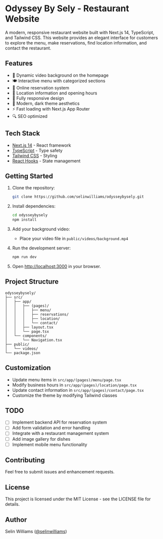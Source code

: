# Odyssey By Sely - Restaurant Website

A modern, responsive restaurant website built with Next.js 14, TypeScript, and Tailwind CSS. This website provides an elegant interface for customers to explore the menu, make reservations, find location information, and contact the restaurant.

## Features

- 🎥 Dynamic video background on the homepage
- 🍽️ Interactive menu with categorized sections
- 📅 Online reservation system
- 📍 Location information and opening hours
- 📱 Fully responsive design
- 🎨 Modern, dark theme aesthetics
- ⚡ Fast loading with Next.js App Router
- 🔍 SEO optimized

## Tech Stack

- [Next.js 14](https://nextjs.org/) - React framework
- [TypeScript](https://www.typescriptlang.org/) - Type safety
- [Tailwind CSS](https://tailwindcss.com/) - Styling
- [React Hooks](https://reactjs.org/docs/hooks-intro.html) - State management

## Getting Started

1. Clone the repository:
   ```bash
   git clone https://github.com/selinwilliams/odysseybysely.git
   ```

2. Install dependencies:
   ```bash
   cd odysseybysely
   npm install
   ```

3. Add your background video:
   - Place your video file in `public/videos/background.mp4`

4. Run the development server:
   ```bash
   npm run dev
   ```

5. Open [http://localhost:3000](http://localhost:3000) in your browser.

## Project Structure

```
odysseybysely/
├── src/
│   ├── app/
│   │   ├── (pages)/
│   │   │   ├── menu/
│   │   │   ├── reservations/
│   │   │   ├── location/
│   │   │   └── contact/
│   │   ├── layout.tsx
│   │   └── page.tsx
│   └── components/
│       └── Navigation.tsx
├── public/
│   └── videos/
└── package.json
```

## Customization

- Update menu items in `src/app/(pages)/menu/page.tsx`
- Modify business hours in `src/app/(pages)/location/page.tsx`
- Update contact information in `src/app/(pages)/contact/page.tsx`
- Customize the theme by modifying Tailwind classes

## TODO

- [ ] Implement backend API for reservation system
- [ ] Add form validation and error handling
- [ ] Integrate with a restaurant management system
- [ ] Add image gallery for dishes
- [ ] Implement mobile menu functionality

## Contributing

Feel free to submit issues and enhancement requests.

## License

This project is licensed under the MIT License - see the LICENSE file for details.

## Author

Selin Williams ([@selinwilliams](https://github.com/selinwilliams))
